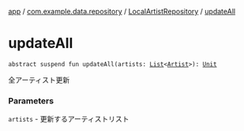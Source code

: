 [app](../../index.md) / [com.example.data.repository](../index.md) / [LocalArtistRepository](index.md) / [updateAll](./update-all.md)

# updateAll

`abstract suspend fun updateAll(artists: `[`List`](https://kotlinlang.org/api/latest/jvm/stdlib/kotlin.collections/-list/index.html)`<`[`Artist`](../../com.example.domain.model.entity/-artist/index.md)`>): `[`Unit`](https://kotlinlang.org/api/latest/jvm/stdlib/kotlin/-unit/index.html)

全アーティスト更新

### Parameters

`artists` - 更新するアーティストリスト